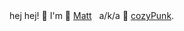 <table>
   hej hej! 👋 I'm 🔮 <a href="https://mattlaughl.in">Matt</a>&nbsp;&nbsp;&nbsp;a/k/a 🍵 <a href="https://cozypunk.io">cozyPunk</a>.</br>
</table>
